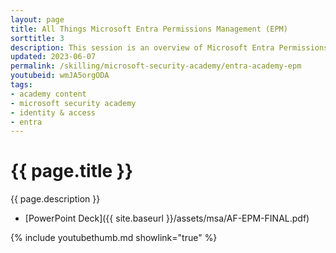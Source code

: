 ```yaml
---
layout: page
title: All Things Microsoft Entra Permissions Management (EPM)
sorttitle: 3
description: This session is an overview of Microsoft Entra Permissions Management (EPM), previously CloudKnox, a CIEM (Cloud Infrastructure Entitlement Management) solution. Explore an architecture summary with a comprehensive demo of the most critical features.
updated: 2023-06-07
permalink: /skilling/microsoft-security-academy/entra-academy-epm
youtubeid: wmJA5orgODA
tags: 
- academy content
- microsoft security academy
- identity & access
- entra
---
```


# {{ page.title }}

{{ page.description }}

* [PowerPoint Deck]({{ site.baseurl }}/assets/msa/AF-EPM-FINAL.pdf)

{% include youtubethumb.md showlink="true" %}